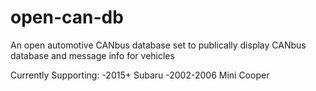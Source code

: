 # open-can-db
An open automotive CANbus database set to publically display CANbus database and message info for vehicles

Currently Supporting:
    -2015+ Subaru
    -2002-2006 Mini Cooper

